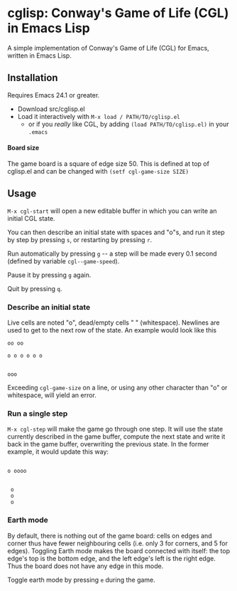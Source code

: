 # cglisp: Conway's Game of Life (CGL) in Emacs Lisp

A simple implementation of Conway's Game of Life (CGL) for Emacs, written in Emacs Lisp.

## Installation

Requires Emacs 24.1 or greater.

- Download src/cglisp.el
- Load it interactively with  ```M-x load / PATH/TO/cglisp.el``` 
  - or if you *really* like CGL, by adding ```(load PATH/TO/cglisp.el)``` in your ``.emacs``
#### Board size
The game board is a square of edge size 50. This is defined at top of cglisp.el and can be changed with ```(setf cgl-game-size SIZE)```

## Usage

``M-x cgl-start`` will open a new editable buffer in which you can write an initial CGL state.

You can then describe an initial state with spaces and "o"s, and run it step by step by pressing ``s``, or restarting by pressing ``r``.

Run automatically by pressing ``g`` -- a step will be made every 0.1 second (defined by variable ``cgl--game-speed``).

Pause it by pressing ``g`` again.

Quit by pressing ``q``.

### Describe an initial state
Live cells are noted "o", dead/empty cells " " (whitespace). Newlines are used to get to the next row of the state. An example would look like this

```
oo oo

o o o o o o


ooo
```
Exceeding ``cgl-game-size`` on a line, or using any other character than "o" or whitespace, will yield an error.

### Run a single step
``M-x cgl-step`` will make the game go through one step. It will use the state currently described in the game buffer, compute the next state and write it back in the game buffer, overwriting the previous state. In the former example, it would update this way:
```

o oooo


 o
 o
 o
```


### Earth mode
By default, there is nothing out of the game board: cells on edges and corner thus have fewer neighbouring cells (i.e. only 3 for corners, and 5 for edges). Toggling Earth mode makes the board connected with itself: the top edge's top is the bottom edge, and the left edge's left is the right edge. Thus the board does not have any edge in this mode.

Toggle earth mode by pressing ``e`` during the game.

